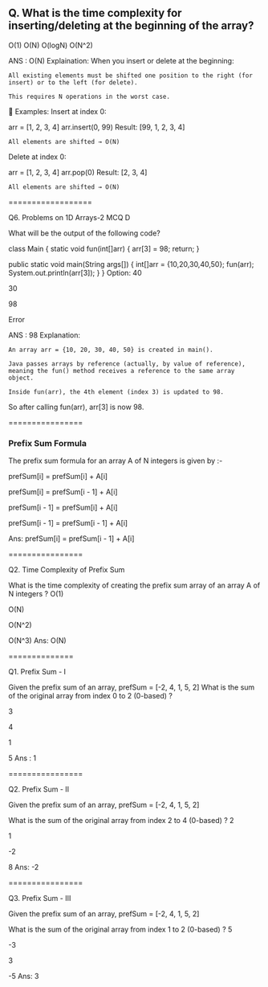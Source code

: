 ## Q. What is the time complexity for inserting/deleting at the beginning of the array?

O(1)
O(N)
O(logN)
O(N^2)


ANS : O(N)
Explaination:
When you insert or delete at the beginning:

    All existing elements must be shifted one position to the right (for insert) or to the left (for delete).

    This requires N operations in the worst case.

📌 Examples:
Insert at index 0:

arr = [1, 2, 3, 4]
arr.insert(0, 99)
 Result: [99, 1, 2, 3, 4]

    All elements are shifted → O(N)

Delete at index 0:

arr = [1, 2, 3, 4]
arr.pop(0)
 Result: [2, 3, 4]

    All elements are shifted → O(N)

==================

Q6. Problems on 1D Arrays-2 MCQ D

What will be the output of the following code?

class Main {
static void fun(int[]arr) {
arr[3] = 98;
return;
}

public static void main(String args[]) {
int[]arr = {10,20,30,40,50};
fun(arr);
System.out.println(arr[3]);
}
}
Option:
40

30

98

Error

ANS : 98
Explanation:

    An array arr = {10, 20, 30, 40, 50} is created in main().

    Java passes arrays by reference (actually, by value of reference), meaning the fun() method receives a reference to the same array object.

    Inside fun(arr), the 4th element (index 3) is updated to 98.

So after calling fun(arr), arr[3] is now 98.

================

### Prefix Sum Formula

The prefix sum formula for an array A of N integers is given by :-

prefSum[i] = prefSum[i] + A[i]

prefSum[i] = prefSum[i - 1] + A[i]

prefSum[i - 1] = prefSum[i] + A[i]

prefSum[i - 1] = prefSum[i - 1] + A[i]

Ans: prefSum[i] = prefSum[i - 1] + A[i]

================


Q2. Time Complexity of Prefix Sum

What is the time complexity of creating the prefix sum array of an array A of N integers ?
O(1)

O(N)

O(N^2)

O(N^3)
Ans: O(N)

==============

Q1. Prefix Sum - I

Given the prefix sum of an array, prefSum = [-2, 4, 1, 5, 2]
What is the sum of the original array from index 0 to 2 (0-based) ?

3

4

1

5
Ans : 1

================

Q2. Prefix Sum - II

Given the prefix sum of an array, prefSum = [-2, 4, 1, 5, 2]

What is the sum of the original array from index 2 to 4 (0-based) ?
2

1

-2

8
Ans: -2

================

Q3. Prefix Sum - III

Given the prefix sum of an array, prefSum = [-2, 4, 1, 5, 2]

What is the sum of the original array from index 1 to 2 (0-based) ?
5

-3

3

-5
Ans: 3